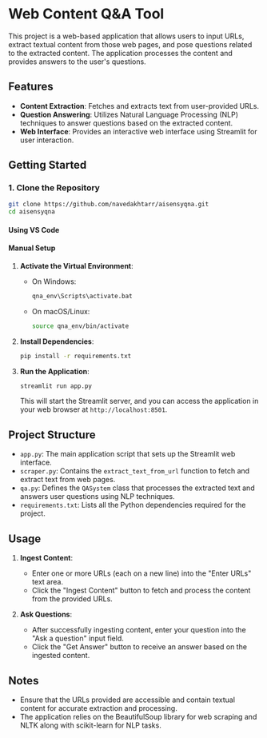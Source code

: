 # Web Content Q&A Tool

This project is a web-based application that allows users to input URLs, extract textual content from those web pages, and pose questions related to the extracted content. The application processes the content and provides answers to the user's questions.

## Features

- **Content Extraction**: Fetches and extracts text from user-provided URLs.
- **Question Answering**: Utilizes Natural Language Processing (NLP) techniques to answer questions based on the extracted content.
- **Web Interface**: Provides an interactive web interface using Streamlit for user interaction.


## Getting Started

### 1. Clone the Repository

```bash
git clone https://github.com/navedakhtarr/aisensyqna.git
cd aisensyqna
```


#### Using VS Code 


#### Manual Setup


1. **Activate the Virtual Environment**:

   - On Windows:

     ```bash
     qna_env\Scripts\activate.bat
     ```

   - On macOS/Linux:

     ```bash
     source qna_env/bin/activate
     ```

3. **Install Dependencies**:

   ```bash
   pip install -r requirements.txt
   ```

4. **Run the Application**:

   ```bash
   streamlit run app.py
   ```

   This will start the Streamlit server, and you can access the application in your web browser at `http://localhost:8501`.

## Project Structure

- `app.py`: The main application script that sets up the Streamlit web interface.
- `scraper.py`: Contains the `extract_text_from_url` function to fetch and extract text from web pages.
- `qa.py`: Defines the `QASystem` class that processes the extracted text and answers user questions using NLP techniques.
- `requirements.txt`: Lists all the Python dependencies required for the project.

## Usage

1. **Ingest Content**:
   - Enter one or more URLs (each on a new line) into the "Enter URLs" text area.
   - Click the "Ingest Content" button to fetch and process the content from the provided URLs.

2. **Ask Questions**:
   - After successfully ingesting content, enter your question into the "Ask a question" input field.
   - Click the "Get Answer" button to receive an answer based on the ingested content.

## Notes

- Ensure that the URLs provided are accessible and contain textual content for accurate extraction and processing.
- The application relies on the BeautifulSoup library for web scraping and NLTK along with scikit-learn for NLP tasks.


